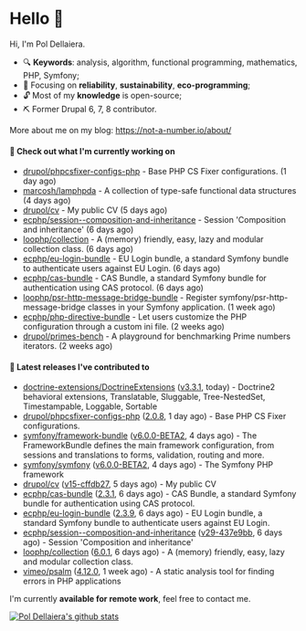 # Hello 👋

Hi, I'm Pol Dellaiera.

- 🔍 **Keywords**: analysis, algorithm, functional programming, mathematics, PHP, Symfony;
- 🎯 Focusing on **reliability**, **sustainability**, **eco-programming**;
- 🔓 Most of my **knowledge** is open-source;
- ⛏️ Former Drupal 6, 7, 8 contributor.

More about me on my blog: https://not-a-number.io/about/

#### 👷 Check out what I'm currently working on

- [drupol/phpcsfixer-configs-php](https://github.com/drupol/phpcsfixer-configs-php) - Base PHP CS Fixer configurations. (1 day ago)
- [marcosh/lamphpda](https://github.com/marcosh/lamphpda) - A collection of type-safe functional data structures (4 days ago)
- [drupol/cv](https://github.com/drupol/cv) - My public CV (5 days ago)
- [ecphp/session--composition-and-inheritance](https://github.com/ecphp/session--composition-and-inheritance) - Session &#39;Composition and inheritance&#39; (6 days ago)
- [loophp/collection](https://github.com/loophp/collection) - A (memory) friendly, easy, lazy and modular collection class. (6 days ago)
- [ecphp/eu-login-bundle](https://github.com/ecphp/eu-login-bundle) - EU Login bundle, a standard Symfony bundle to authenticate users against EU Login. (6 days ago)
- [ecphp/cas-bundle](https://github.com/ecphp/cas-bundle) - CAS Bundle, a standard Symfony bundle for authentication using CAS protocol. (6 days ago)
- [loophp/psr-http-message-bridge-bundle](https://github.com/loophp/psr-http-message-bridge-bundle) - Register symfony/psr-http-message-bridge classes in your Symfony application. (1 week ago)
- [ecphp/php-directive-bundle](https://github.com/ecphp/php-directive-bundle) - Let users customize the PHP configuration through a custom ini file. (2 weeks ago)
- [drupol/primes-bench](https://github.com/drupol/primes-bench) - A playground for benchmarking Prime numbers iterators. (2 weeks ago)

#### 🔭 Latest releases I've contributed to

- [doctrine-extensions/DoctrineExtensions](https://github.com/doctrine-extensions/DoctrineExtensions) ([v3.3.1](https://github.com/doctrine-extensions/DoctrineExtensions/releases/tag/v3.3.1), today) - Doctrine2 behavioral extensions, Translatable, Sluggable, Tree-NestedSet, Timestampable, Loggable, Sortable
- [drupol/phpcsfixer-configs-php](https://github.com/drupol/phpcsfixer-configs-php) ([2.0.8](https://github.com/drupol/phpcsfixer-configs-php/releases/tag/2.0.8), 1 day ago) - Base PHP CS Fixer configurations.
- [symfony/framework-bundle](https://github.com/symfony/framework-bundle) ([v6.0.0-BETA2](https://github.com/symfony/framework-bundle/releases/tag/v6.0.0-BETA2), 4 days ago) - The FrameworkBundle defines the main framework configuration, from sessions and translations to forms, validation, routing and more.
- [symfony/symfony](https://github.com/symfony/symfony) ([v6.0.0-BETA2](https://github.com/symfony/symfony/releases/tag/v6.0.0-BETA2), 4 days ago) - The Symfony PHP framework
- [drupol/cv](https://github.com/drupol/cv) ([v15-cffdb27](https://github.com/drupol/cv/releases/tag/v15-cffdb27), 5 days ago) - My public CV
- [ecphp/cas-bundle](https://github.com/ecphp/cas-bundle) ([2.3.1](https://github.com/ecphp/cas-bundle/releases/tag/2.3.1), 6 days ago) - CAS Bundle, a standard Symfony bundle for authentication using CAS protocol.
- [ecphp/eu-login-bundle](https://github.com/ecphp/eu-login-bundle) ([2.3.9](https://github.com/ecphp/eu-login-bundle/releases/tag/2.3.9), 6 days ago) - EU Login bundle, a standard Symfony bundle to authenticate users against EU Login.
- [ecphp/session--composition-and-inheritance](https://github.com/ecphp/session--composition-and-inheritance) ([v29-437e9bb](https://github.com/ecphp/session--composition-and-inheritance/releases/tag/v29-437e9bb), 6 days ago) - Session &#39;Composition and inheritance&#39;
- [loophp/collection](https://github.com/loophp/collection) ([6.0.1](https://github.com/loophp/collection/releases/tag/6.0.1), 6 days ago) - A (memory) friendly, easy, lazy and modular collection class.
- [vimeo/psalm](https://github.com/vimeo/psalm) ([4.12.0](https://github.com/vimeo/psalm/releases/tag/4.12.0), 1 week ago) - A static analysis tool for finding errors in PHP applications

I'm currently **available for remote work**, feel free to contact me.

[![Pol Dellaiera's github stats](https://github-readme-stats.vercel.app/api?username=drupol&count_private=true&show_icons=true)](https://github.com/drupol)
